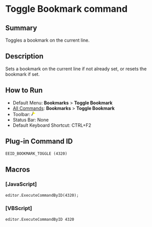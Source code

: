 # Toggle Bookmark command

## Summary

Toggles a bookmark on the current line.

## Description

Sets a bookmark on the current line if not already set, or resets the bookmark if
set.

## How to Run

- Default Menu: **Bookmarks** \> **Toggle Bookmark**
- [All Commands](../tools/all_commands): **Bookmarks** \> **Toggle Bookmark**
- Toolbar: ![](../../images/bookmarktoggle.gif)
- Status Bar: None
- Default Keyboard Shortcut: CTRL+F2

## Plug-in Command ID

```
EEID_BOOKMARK_TOGGLE (4320)
```

## Macros

### \[JavaScript\]

```
editor.ExecuteCommandByID(4320);
```

### \[VBScript\]

```
editor.ExecuteCommandByID 4320
```
